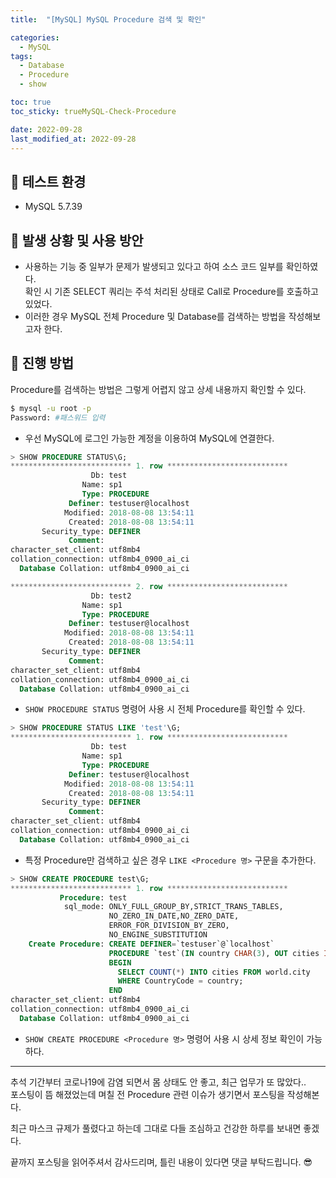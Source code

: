 ```yaml
---
title:  "[MySQL] MySQL Procedure 검색 및 확인"

categories:
  - MySQL
tags:
  - Database
  - Procedure
  - show

toc: true
toc_sticky: trueMySQL-Check-Procedure

date: 2022-09-28
last_modified_at: 2022-09-28
---
```


## 🎇 테스트 환경
- MySQL 5.7.39

## 🤔 발생 상황 및 사용 방안
- 사용하는 기능 중 일부가 문제가 발생되고 있다고 하여 소스 코드 일부를 확인하였다.  
확인 시 기존 SELECT 쿼리는 주석 처리된 상태로 Call로 Procedure를 호출하고 있었다.
- 이러한 경우 MySQL 전체 Procedure 및 Database를 검색하는 방법을 작성해보고자 한다.

## 🔧 진행 방법
Procedure를 검색하는 방법은 그렇게 어렵지 않고 상세 내용까지 확인할 수 있다.

```bash
$ mysql -u root -p
Password: #패스워드 입력
```
- 우선 MySQL에 로그인 가능한 계정을 이용하여 MySQL에 연결한다.

```sql
> SHOW PROCEDURE STATUS\G;
*************************** 1. row ***************************
                  Db: test
                Name: sp1
                Type: PROCEDURE
             Definer: testuser@localhost
            Modified: 2018-08-08 13:54:11
             Created: 2018-08-08 13:54:11
       Security_type: DEFINER
             Comment:
character_set_client: utf8mb4
collation_connection: utf8mb4_0900_ai_ci
  Database Collation: utf8mb4_0900_ai_ci

*************************** 2. row ***************************
                  Db: test2
                Name: sp1
                Type: PROCEDURE
             Definer: testuser@localhost
            Modified: 2018-08-08 13:54:11
             Created: 2018-08-08 13:54:11
       Security_type: DEFINER
             Comment:
character_set_client: utf8mb4
collation_connection: utf8mb4_0900_ai_ci
  Database Collation: utf8mb4_0900_ai_ci
```
- `SHOW PROCEDURE STATUS` 명령어 사용 시 전체 Procedure를 확인할 수 있다.

```sql
> SHOW PROCEDURE STATUS LIKE 'test'\G;
*************************** 1. row ***************************
                  Db: test
                Name: sp1
                Type: PROCEDURE
             Definer: testuser@localhost
            Modified: 2018-08-08 13:54:11
             Created: 2018-08-08 13:54:11
       Security_type: DEFINER
             Comment:
character_set_client: utf8mb4
collation_connection: utf8mb4_0900_ai_ci
  Database Collation: utf8mb4_0900_ai_ci
```
- 특정 Procedure만 검색하고 싶은 경우 `LIKE <Procedure 명>` 구문을 추가한다.

```sql
> SHOW CREATE PROCEDURE test\G;
*************************** 1. row ***************************
           Procedure: test
            sql_mode: ONLY_FULL_GROUP_BY,STRICT_TRANS_TABLES,
                      NO_ZERO_IN_DATE,NO_ZERO_DATE,
                      ERROR_FOR_DIVISION_BY_ZERO,
                      NO_ENGINE_SUBSTITUTION
    Create Procedure: CREATE DEFINER=`testuser`@`localhost`
                      PROCEDURE `test`(IN country CHAR(3), OUT cities INT)
                      BEGIN
                        SELECT COUNT(*) INTO cities FROM world.city
                        WHERE CountryCode = country;
                      END
character_set_client: utf8mb4
collation_connection: utf8mb4_0900_ai_ci
  Database Collation: utf8mb4_0900_ai_ci
```
- `SHOW CREATE PROCEDURE <Procedure 명>` 명령어 사용 시 상세 정보 확인이 가능하다.

---

추석 기간부터 코로나19에 감염 되면서 몸 상태도 안 좋고, 최근 업무가 또 많았다..  
포스팅이 뜸 해졌었는데 며칠 전 Procedure 관련 이슈가 생기면서 포스팅을 작성해본다.

최근 마스크 규제가 풀렸다고 하는데 그대로 다들 조심하고 건강한 하루를 보내면 좋겠다.

끝까지 포스팅을 읽어주셔서 감사드리며, 틀린 내용이 있다면 댓글 부탁드립니다. 😎